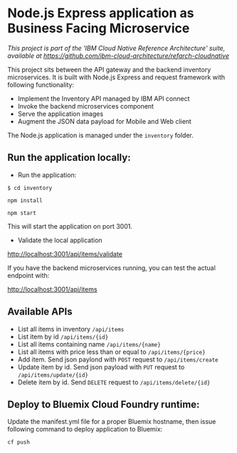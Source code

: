 # Node.js Express application as Business Facing Microservice

*This project is part of the 'IBM Cloud Native Reference Architecture' suite, available at
https://github.com/ibm-cloud-architecture/refarch-cloudnative*

This project sits between the API gateway and the backend inventory microservices. It is built with Node.js Express and request framework with following functionality:

 - Implement the Inventory API managed by IBM API connect
 - Invoke the backend microservices component
 - Serve the application images
 - Augment the JSON data payload for Mobile and Web client

The Node.js application is managed under the `inventory` folder.

## Run the application locally:

 - Run the application:

  `$ cd inventory`

  `npm install`

  `npm start`


  This will start the application on port 3001.

  - Validate the local application

  [http://localhost:3001/api/items/validate](http://localhost:3001/api/items/validate)

  If you have the backend microservices running, you can test the actual endpoint with:

  [http://localhost:3001/api/items](http://localhost:3001/api/items)

## Available APIs

- List all items in inventory `/api/items`
- List item by id `/api/items/{id}`
- List all items containing name  `/api/items/{name}`
- List all items with price less than or equal to `/api/items/{price}`
- Add item. Send json paylond with `POST` request to `/api/items/create`
- Update item by id. Send json payload with `PUT` request to `/api/items/update/{id}`
- Delete item by id. Send `DELETE` request to `/api/items/delete/{id}` 

## Deploy to Bluemix Cloud Foundry runtime:

Update the manifest.yml file for a proper Bluemix hostname, then issue following command to deploy application to Bluemix:

   `cf push`
